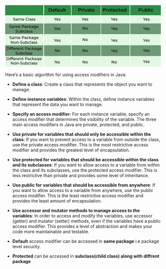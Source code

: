![img.png](img.png)

Here’s a basic algorithm for using access modifiers in Java:
- **Define a class**: Create a class that represents the object you want to manage.
- **Define instance variables**: Within the class, define instance variables that represent the data you want to manage.
- **Specify an access modifier**: For each instance variable, specify an access modifier that determines the visibility of the variable. The three main access modifiers in Java are private, protected, and public.
- **Use private for variables that should only be accessible within the class**: If you want to prevent access to a variable from outside the class, use the private access modifier. This is the most restrictive access modifier and provides the greatest level of encapsulation.
- **Use protected for variables that should be accessible within the class and its subclasses**: If you want to allow access to a variable from within the class and its subclasses, use the protected access modifier. This is less restrictive than private and provides some level of inheritance.
- **Use public for variables that should be accessible from anywhere**: If you want to allow access to a variable from anywhere, use the public access modifier. This is the least restrictive access modifier and provides the least amount of encapsulation.
- **Use accessor and mutator methods to manage access to the variables**: In order to access and modify the variables, use accessor (getter) and mutator (setter) methods, even if the variables have a public access modifier. This provides a level of abstraction and makes your code more maintainable and testable.


- **Default** access modifier can be accessed in **same package** i.e package level security.
- **Protected** can be accessed in **subclass(child class) along with diffrent package**